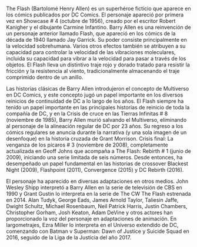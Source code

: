The Flash (Bartolomé Henry Allen) es un superhéroe ficticio que aparece en los cómics publicados por DC Comics. El personaje apareció por primera vez en Showcase # 4 (octubre de 1956), creado por el escritor Robert Kanigher y el dibujante Carmine Infantino. Barry Allen es una reinvención de un personaje anterior llamado Flash, que apareció en los cómics de la década de 1940 llamado Jay Garrick. Su poder consiste principalmente en la velocidad sobrehumana. Varios otros efectos también se atribuyen a su capacidad para controlar la velocidad de las vibraciones moleculares, incluida su capacidad para vibrar a la velocidad para pasar a través de los objetos. El Flash lleva un distintivo traje rojo y dorado tratado para resistir la fricción y la resistencia al viento, tradicionalmente almacenando el traje comprimido dentro de un anillo.

Las historias clásicas de Barry Allen introdujeron el concepto de Multiverso en DC Comics, y este concepto jugó un papel importante en los diversos reinicios de continuidad de DC a lo largo de los años. El Flash siempre ha tenido un papel importante en las principales historias de reinicio de toda la compañía de DC, y en la Crisis de cruce en las Tierras Infinitas # 8 (noviembre de 1985), Barry Allen murió salvando el Multiverso, eliminando al personaje de la alineación regular de DC por 23 años. Su regreso a los cómics regulares se anuncia durante la narrativa (y una sola imagen de un desenfoque) en la historia cruzada de Grant Morrison. Crisis final: La venganza de los pícaros # 3 (noviembre de 2008), completamente actualizada en Geoff Johns que acompaña a The Flash: Rebirth # 1 (junio de 2009), iniciando una serie limitada de seis números. Desde entonces, ha desempeñado un papel fundamental en las historias de crossover Blackest Night (2009), Flashpoint (2011), Convergence (2015) y DC Rebirth (2016).

El personaje ha aparecido en diversas adaptaciones en otros medios. John Wesley Shipp interpretó a Barry Allen en la serie de televisión de CBS en 1990 y Grant Gustin lo interpreta en la serie de The CW The Flash estrenada en 2014. Alan Tudyk, George Eads, James Arnold Taylor, Taliesin Jaffe, Dwight Schultz, Michael Rosenbaum, Neil Patrick Harris, Justin Chambers, Christopher Gorham, Josh Keaton, Adam DeVine y otros actores han proporcionado la voz del personaje en adaptaciones de animación. En largometrajes, Ezra Miller lo interpreta en el Universo extendido de DC, comenzando con Batman v Superman: Dawn of Justice y Suicide Squad en 2016, seguido de la Liga de la Justicia del año 2017. 
